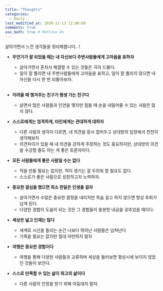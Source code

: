 ```yaml
---
title: "Thoughts"
categories: 
  - Daily
last_modified_at: 2020-11-13 12:00:00
comments: true
use_math: true # MathJax On
---
```


살아가면서 느낀 생각들을 정리해봅니다...!

 - **무언가가 잘 되었을 때는 내 자신보다 주변사람들에게 고마움을 표하자**
   - 살아가면서 혼자서 해결할 수 있는 것들은 극히 드물다.
   - 일이 잘 풀리면 내 주변사람들에게 고마움을 표하고, 일이 잘 풀리지 않으면 내 자신을 다시 한 번 되돌아보자. <br/><br/>
  
 - **어려울 때 챙겨주는 친구가 평생 가는 친구다**
   - 살면서 많은 사람들과 인연을 맺지만 힘들 때 손을 내밀어줄 수 있는 사람은 많지 않다.
 
 - **스스로에게는 엄격하게, 타인에게는 관대하게 대하자**
   - 다른 사람과 생각이 다르면, 내 의견을 잠시 접어두고 상대방의 입장에서 천천히 생각해보자
   - 의견차이가 있을 때 내 의견을 강하게 주장하는 것도 중요하지만, 상대방의 의견을 수긍할 줄도 아는 게 좋은 토론자이다.

 - **모든 사람들에게 좋은 사람일 수는 없다**
   - 적을 만들 필요는 없지만, 적이 생기는 걸 두려워 할 필요도 없다.
   - 스스로가 좋은 사람으로 성장하고자 노력하자.
  
 - **중요한 결심을 했으면 최소 한달은 인생을 걸자**
   - 살아가면서 수많은 중요한 결정을 내리지만 목숨 걸고 하지 않으면 항상 후회가 남게 된다.
   - 다양한 경험이 도움이 되는 것은 그 경험들이 충분한 내공을 갖추었을 때이다.
  
 - **세상은 넓고 인재는 많다**
   - 세계로 시선을 돌리는 순간 나보다 뛰어난 사람들은 넘쳐난다
   - 기죽을 필요는 없지만 절대 자만하지 말자
  
 - **여행은 중요한 경험이다**
   - 여행을 통해 다양한 사람들과 교류하며 세상을 둘러보면 평상시에 보이지 않았던 것들이 보인다.
   
 - **스스로 만족할 수 있는 삶이 최고의 삶이다**
   - 다른 사람의 인정을 받기 위해 아둥대지 말자.

 
